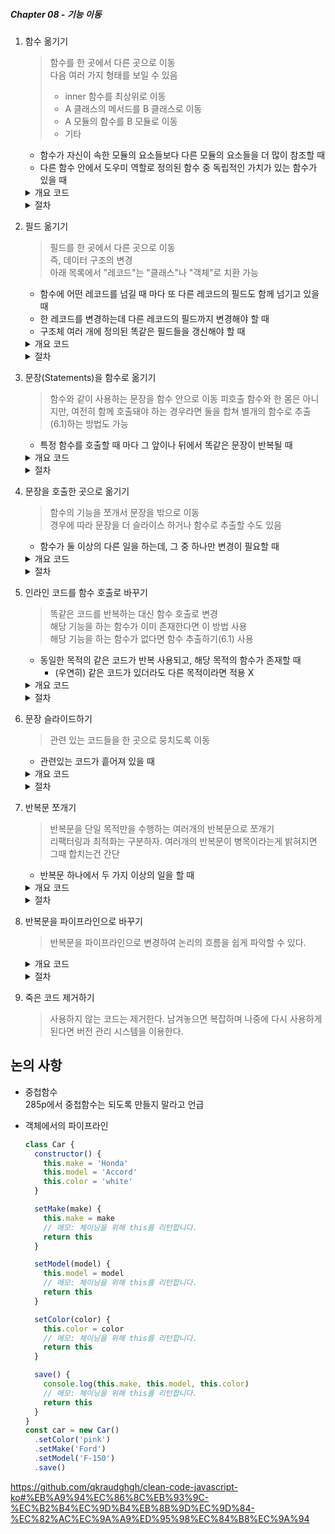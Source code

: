 ##### Chapter 08 - 기능 이동

<!-- 챕터 개요 -->

1. 함수 옮기기

   > 함수를 한 곳에서 다른 곳으로 이동  
   > 다음 여러 가지 형태를 보일 수 있음
   >
   > - inner 함수를 최상위로 이동
   > - A 클래스의 메서드를 B 클래스로 이동
   > - A 모듈의 함수를 B 모듈로 이동
   > - 기타

   - 함수가 자신이 속한 모듈의 요소들보다 다른 모듈의 요소들을 더 많이 참조할 때
   - 다른 함수 안에서 도우미 역할로 정의된 함수 중 독립적인 가치가 있는 함수가 있을 때

   <details>
   <summary>개요 코드</summary>

   ```js
   // Before
   class Account {
     get overdraftCharge() {
       // ...
     }
   }
   ```

   ```js
   // After
   class Account {
     get overdraftCharge() {
       return this.type.overdraftCharge()
     }
   }

   class AccountType {
     get overdraftCharge() {
       // ...
     }
   }
   ```

   </details>

   <details>
   <summary>절차</summary>

   1. 선택한 함수가 현재 컨텍스트에서 사용 중인 모든 프로그램 요소를 살펴본다. 이 요소들 중에도 함께 옮겨야 할 게 있는지 고민해본다.
   2. 선택한 함수가 다형 메서드인지 확인한다.
   3. 선택한 함수를 타깃 컨텍스트로 복사한다. 타깃 함수가 새로운 터전에 잘 자리 잡도록 다듬는다.
   4. 정적 분석을 수행한다.
   5. 소스 컨텍스트에서 타깃 함수를 참조할 방법을 찾아 반영한다.
   6. 소스 함수를 타깃 함수의 위임 함수가 되도록 수정한다.
   7. 테스트한다.
   8. 소스 함수를 인라인(6.2)할지 고민해본다.
   </details>

2. 필드 옮기기

   > 필드를 한 곳에서 다른 곳으로 이동  
   > 즉, 데이터 구조의 변경  
   > 아래 목록에서 "레코드"는 "클래스"나 "객체"로 치환 가능

   - 함수에 어떤 레코드를 넘길 때 마다 또 다른 레코드의 필드도 함께 넘기고 있을 때
   - 한 레코드를 변경하는데 다른 레코드의 필드까지 변경해야 할 때
   - 구조체 여러 개에 정의된 똑같은 필드들을 갱신해야 할 때

   <details>
   <summary>개요 코드</summary>

   ```js
   // Before
   class Customer {
       get plan() {
           return this._plan;
       }

       get discountRate() {
           returh this._discountRate
       }
   }
   ```

   ```js
   // After
   class Customer {
       get plan() {
           return this._plan;
       }

       get discountRate() {
           returh this.plan.discountRate
       }
   }
   ```

   </details>

   <details>
   <summary>절차</summary>

   1. 소스 필드가 캡슐화되어 있지 않다면 캡슐화한다.
   2. 테스트한다.
   3. 타깃 객체에 필드(와 접근자 메서드들)을 생성한다.
   4. 정적 검사를 수행한다.
   5. 소스 객체에서 타깃 객체를 참조할 수 있는지 확인한다.
   6. 접근자들이 타깃 필드를 사용하도록 수정한다.
   7. 테스트한다.
   8. 소스 필드를 제거한다.
   9. 테스트한다.
   </details>

3. 문장(Statements)을 함수로 옮기기

   > 함수와 같이 사용하는 문장을 함수 안으로 이동
   > 피호출 함수와 한 몸은 아니지만, 여전히 함께 호출돼야 하는 경우라면 둘을 합쳐 별개의 함수로 추출(6.1)하는 방법도 가능

   - 특정 함수를 호출할 때 마다 그 앞이나 뒤에서 똑같은 문장이 반복될 때

   <details>
   <summary>개요 코드</summary>

   ```js
   // Before
   result.push(`<p>제목: ${person.photo.title}</p>`)
   result.concat(photoData(person.photo))

   function photoData(aPhoto) {
     return [
       `<p>위치: ${aPhoto.location}</p>`,
       `<p>날짜: ${aPhoto.date.toDateString()}</p>`,
       `<p>태그: ${aPhoto.tag}</p>`,
     ]
   }
   ```

   ```js
   // After
   result.concat(photoData(person.photo))

   function photoData(aPhoto) {
     return [
       `<p>제목: ${aPhoto.title}</p>`,
       `<p>위치: ${aPhoto.location}</p>`,
       `<p>날짜: ${aPhoto.date.toDateString()}</p>`,
       `<p>태그: ${aPhoto.tag}</p>`,
     ]
   }
   ```

   </details>

   <details>
   <summary>절차</summary>

   1. 반복 코드가 함수 호출 부분과 멀리 떨어져 있다면 문장 슬라이스하기(8.6)를 적용해 근처로 옮긴다.
   2. 타깃 함수를 호출하는 곳이 한 곳뿐이면, 단순히 소스 위치에서 해당 코드를 잘라내어 피호출 함수로 복사하고 테스트한다. 이 경우하면 나머지 단계는 무시한다.
   3. 호출자가 둘 이상이면 호출자 중 하나에서 '타깃 함수 호출 부분과 그 함수로 옮기려는 문장등을 함께' 다른 함수로 추출(6.1)한다. 추출한 함수에 기억하기 쉬운 임시 이름을 지어준다.
   4. 다른 호출자 모두가 방금 추출한 함수를 사용하도록 수정한다. 하나씩 수정할 때마다 테스트한다.
   5. 모든 호출자가 새로운 함수를 사용하게 되면 원래 함수를 새로운 함수 안으로 인라인(6.2)한 후 원해 함수를 제거한다.
   6. 새로운 함수의 이름을 원래 함수의 이름으로 바꿔준다(6.5). (더 나은 이름이 있다면 그 이름을 쓴다)
   </details>

4. 문장을 호출한 곳으로 옮기기

   > 함수의 기능을 쪼개서 문장을 밖으로 이동  
   > 경우에 따라 문장을 더 슬라이스 하거나 함수로 추출할 수도 있음

   - 함수가 둘 이상의 다른 일을 하는데, 그 중 하나만 변경이 필요할 때

   <details>
   <summary>개요 코드</summary>

   ```js
   // Before
   emitPhotoData(outStream, person.photo)

   function emitPhotoData(outStream, photo) {
     outStream.write(`<p>제목: ${photo.title}</p>\n`)
     outStream.write(`<p>위치: ${photo.location}</p>\n`)
   }
   ```

   ```js
   // After
   emitPhotoData(outStream, person.photo)
   outStream.write(`<p>위치: ${person.photo.location}</p>\n`)

   function emitPhotoData(outStream, photo) {
     outStream.write(`<p>제목: ${photo.title}</p>\n`)
   }
   ```

   </details>

   <details>
   <summary>절차</summary>

   1. 호출자가 한두 개뿐이고 피호출 함수도 간단한 단순한 상황이면, 피호출 함수의 처음(혹은 마지막)줄(들)을 잘라내어 호출자(들)로 복사해 넣는다(필요하면 적당히 수정한다). 테스트만 통과하면 이번 리팩토링은 여기서 끝이다.
   2. 더 복잡한 상황에서는, 이동하지 '않길' 원하는 모든 문장을 함수로 추출(6.1)한 다음 검색하기 쉬운 임시 이름을 지어준다.
   3. 원래 함수를 인라인(6.2)한다.
   4. 추출된 함수의 이름을 원래 함수의 이름으로 변경한다(6.5). (더 나은 이름이 있다면 그 이름을 쓴다)
   </details>

5. 인라인 코드를 함수 호출로 바꾸기

   > 똑같은 코드를 반복하는 대신 함수 호출로 변경  
   > 해당 기능을 하는 함수가 이미 존재한다면 이 방법 사용  
   > 해당 기능을 하는 함수가 없다면 함수 추출하기(6.1) 사용

   - 동일한 목적의 같은 코드가 반복 사용되고, 해당 목적의 함수가 존재할 때
     - (우연히) 같은 코드가 있더라도 다른 목적이라면 적용 X

   <details>
   <summary>개요 코드</summary>

   ```js
   // Before
   let appliesToMass = false
   for (const s of states) {
     if (s === 'MA') {
       appliesToMass = true
     }
   }
   ```

   ```js
   // After
   aookuesToMass = states.includes('MA')
   ```

   </details>

   <details>
   <summary>절차</summary>

   1. 인라인 코드를 함수 호출로 대체한다.
   2. 테스트한다.
   </details>

6. 문장 슬라이드하기

   > 관련 있는 코드들을 한 곳으로 뭉치도록 이동

   - 관련있는 코드가 흩어져 있을 때

   <details>
   <summary>개요 코드</summary>

   ```js
   // Before
   const pricingPlan = retrievePricingPlan()
   const order = retreiveOrder()
   let charge
   const chargePerUnit = pricingPlan.unit
   ```

   ```js
   // After
   const pricingPlan = retrievePricingPlan()
   const chargePerUnit = pricingPlan.unit
   const order = retreiveOrder()
   let charge
   ```

   </details>

   <details>
   <summary>절차</summary>

   1. 코드 조각(문장들)을 이동할 목표 위치를 찾는다. 코드 조각의 원래 위치와 목표 위치 사이의 코드들을 훑어보면서, 조각을 모으고 나면 동작이 달라지는 코드가 있는지 살핀다. 다음과 같은 간섭이 있다면 이 리팩토링을 포기한다.
      - 코드 조각에서 참조하는 요소를 선언하는 문장 앞으로는 이동할 수 없다.
      - 코드 조각을 참조하는 요소의 뒤로는 이동할 수 없다.
      - 코드 조각에서 참조하는 요소를 수정하는 문장을 건너뛰어 이동할 수 없다.
      - 코드 조각이 수정하는 요소를 참조하는 요소를 건너뛰어 이동할 수 없다.
   2. 코드 조각을 원래 위치에서 잘라내어 목표 위치에 붙여 넣는다.
   3. 테스트한다.
   </details>

7. 반복문 쪼개기

   > 반복문을 단일 목적만을 수행하는 여러개의 반복문으로 쪼개기  
   > 리팩터링과 최적화는 구분하자. 여러개의 반복문이 병목이라는게 밝혀지면 그때 합치는건 간단

   - 반복문 하나에서 두 가지 이상의 일을 할 때

   <details>
   <summary>개요 코드</summary>

   ```js
   // Before
   let averageAge = 0
   let totalSalary = 0
   for (const p of people) {
     averageAge += p.age
     totalSalary += p.salary
   }
   averageAge = averageAge / people.length
   ```

   ```js
   // After
   let totalSalary = 0
   for (const p of people) {
     totalSalary += p.salary
   }

   let averageAge = 0
   for (const p of people) {
     averageAge += p.age
   }
   averageAge = averageAge / people.length
   ```

   </details>

   <details>
   <summary>절차</summary>

   1. 반복문을 복제해 두 개로 만든다.
   2. 반복문이 중복되어 생기는 부수효과를 파악해서 제거한다.
   3. 테스트한다.
   4. 완료됐으면, 각 반복문을 함수로 추출(6.1)할지 고민해본다.
   </details>

<!-- 까지 황현구, 이후 기원님 -->

8. 반복문을 파이프라인으로 바꾸기


   > 반복문을 파이프라인으로 변경하여 논리의 흐름을 쉽게 파악할 수 있다.

      <details>
      <summary>개요 코드</summary>

   ```javascript
   const names = []
   for (const person of input) {
     if (person.job === 'programer') {
       names.push(person.name)
     }
   }
   ```

   ```javascript
   const names = input
    .filter((person) => person.job === 'programer')
    .map((person) => person.name)
   ```

    </details>

    <details>
    <summary>절차</summary>

   1. 반복문에서 사용하는 컬렉션을 가리키는 변수를 하나 만든다.
   2. 각각의 단위 행위를 파이프라인 연산으로 대체한다. 반복문의 첫줄부터 시작하며 각 단위의 행위를 수정한 뒤 테스트를 진행한다.
   3. 수정이 완료되면 반복문을 제거한다.
    </details>
   <!-- TODO: 내용 작성 -->


9. 죽은 코드 제거하기

   > 사용하지 않는 코드는 제거한다. 남겨놓으면 복잡하며 나중에 다시 사용하게 된다면 버전 관리 시스템을 이용한다.
   <!-- TODO: 내용 작성 -->


## 논의 사항

- 중첩함수  
  285p에서 중첩함수는 되도록 만들지 말라고 언급
- 객체에서의 파이프라인

  ```javascript
  class Car {
    constructor() {
      this.make = 'Honda'
      this.model = 'Accord'
      this.color = 'white'
    }

    setMake(make) {
      this.make = make
      // 메모: 체이닝을 위해 this를 리턴합니다.
      return this
    }

    setModel(model) {
      this.model = model
      // 메모: 체이닝을 위해 this를 리턴합니다.
      return this
    }

    setColor(color) {
      this.color = color
      // 메모: 체이닝을 위해 this를 리턴합니다.
      return this
    }

    save() {
      console.log(this.make, this.model, this.color)
      // 메모: 체이닝을 위해 this를 리턴합니다.
      return this
    }
  }
  const car = new Car()
    .setColor('pink')
    .setMake('Ford')
    .setModel('F-150')
    .save()
  ```

https://github.com/qkraudghgh/clean-code-javascript-ko#%EB%A9%94%EC%86%8C%EB%93%9C-%EC%B2%B4%EC%9D%B4%EB%8B%9D%EC%9D%84-%EC%82%AC%EC%9A%A9%ED%95%98%EC%84%B8%EC%9A%94
